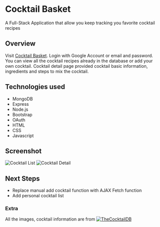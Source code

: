 # Cocktail Basket

A Full-Stack Application that allow you keep tracking you favorite cocktail recipes

## Overview

Visit [Cocktail Basket](https://cocktail-basket.herokuapp.com/). Login with Google Account or email and password. You can view all the cocktail recipes already in the database or add your own cocktail. Cocktail detail page provided cocktail basic information, ingredients and steps to mix the cocktail.

## Technologies used

- MongoDB
- Express
- Node.js
- Bootstrap
- OAuth
- HTML
- CSS
- Javascript

## Screenshot

![Cocktail List](https://imgur.com/008tD4E.png)
![Cocktail Detail](https://imgur.com/x26nfPt.png)

## Next Steps

- Replace manual add cocktail function with AJAX Fetch function
- Add personal cocktail list

### Extra

All the images, cocktail information are from [![TheCocktailDB](https://www.thecocktaildb.com/images/logo.png)](https://www.thecocktaildb.com/)

